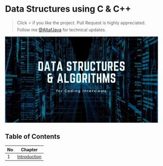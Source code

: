 # Data Structures using C & C++

> Click :star: if you like the project. Pull Request is highly appreciated. Follow me [@AltafJava](https://twitter.com/altafjava) for technical updates.

![Spring-Logo](images/data-structure-logo.jpg)

## Table of Contents

| No  | Chapter                                               |
| --- | ----------------------------------------------------- |
| 1   | [Introduction](01.%20Introduction/01.%20Introduction.md) |

